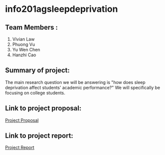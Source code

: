 # info201agsleepdeprivation
## Team Members :
1. Vivian Law
2. Phuong Vu
3. Yu Wen Chen
4. Hanzhi Cao
## Summary of project:
The main research question we will be answering is "how does sleep deprivation affect students' academic performance?" We will specifically be focusing on college students.

## Link to project proposal:
[Project Proposal](projectproposal.md)

## Link to project report: 
[Project Report](project_report.md)
